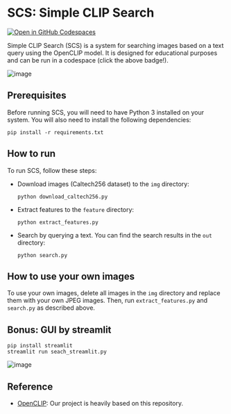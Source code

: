 # SCS: Simple CLIP Search

[![Open in GitHub Codespaces](https://github.com/codespaces/badge.svg)](https://codespaces.new/matsui528/scs)

Simple CLIP Search (SCS) is a system for searching images based on a text query using the OpenCLIP model. It is designed for educational purposes and can be run in a codespace (click the above badge!).


![image](https://github.com/matsui528/scs/assets/2842345/8382fade-3e8e-4c98-b868-0457d51770ff)



## Prerequisites
Before running SCS, you will need to have Python 3 installed on your system. You will also need to install the following dependencies:

```console
pip install -r requirements.txt
```

## How to run
To run SCS, follow these steps:
- Download images (Caltech256 dataset) to the `img` directory:
  ```console
  python download_caltech256.py
  ```
- Extract features to the `feature` directory:
  ```console
  python extract_features.py
  ```
- Search by querying a text. You can find the search results in the `out` directory:
  ```console
  python search.py
  ```

## How to use your own images
To use your own images, delete all images in the `img` directory and replace them with your own JPEG images. Then, run `extract_features.py` and `search.py` as described above.


## Bonus: GUI by streamlit
```console
pip install streamlit
streamlit run seach_streamlit.py
```
![image](https://github.com/matsui528/scs/assets/2842345/82af0525-c028-488a-bbc0-afc8fed2644e)



## Reference
- [OpenCLIP](https://github.com/mlfoundations/open_clip): Our project is heavily based on this repository.
